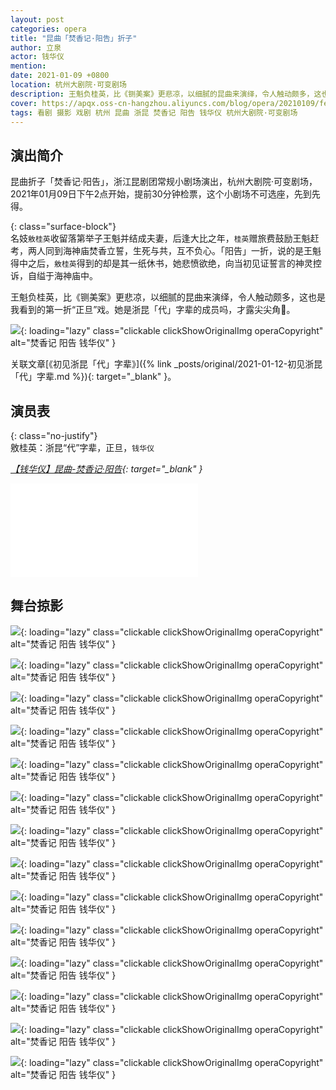 ```yaml
---
layout: post
categories: opera
title: "昆曲「焚香记·阳告」折子"
author: 立泉
actor: 钱华仪
mention: 
date: 2021-01-09 +0800
location: 杭州大剧院·可变剧场
description: 王魁负桂英，比《铡美案》更悲凉，以细腻的昆曲来演绎，令人触动颇多，这也是我看到的第一折“正旦”戏。她是浙昆「代」字辈的成员吗，才露尖尖角🦄️。
cover: https://apqx.oss-cn-hangzhou.aliyuncs.com/blog/opera/20210109/fenxiangji_yanggao/DSC02132_thumb.jpg
tags: 看剧 摄影 戏剧 杭州 昆曲 浙昆 焚香记 阳告 钱华仪 杭州大剧院·可变剧场
---
```


## 演出简介

昆曲折子「焚香记·阳告」，浙江昆剧团常规小剧场演出，杭州大剧院·可变剧场，2021年01月09日下午2点开始，提前30分钟检票，这个小剧场不可选座，先到先得。

{: class="surface-block"}  
名妓`敫桂英`收留落第举子王魁并结成夫妻，后逢大比之年，`桂英`赠旅费鼓励王魁赶考，两人同到海神庙焚香立誓，生死与共，互不负心。「阳告」一折，说的是王魁得中之后，`敫桂英`得到的却是其一纸休书，她悲愤欲绝，向当初见证誓言的神灵控诉，自缢于海神庙中。

王魁负桂英，比《铡美案》更悲凉，以细腻的昆曲来演绎，令人触动颇多，这也是我看到的第一折“正旦”戏。她是浙昆「代」字辈的成员吗，才露尖尖角🦄️。

![](https://apqx.oss-cn-hangzhou.aliyuncs.com/blog/opera/20210109/fenxiangji_yanggao/DSC02158_thumb.jpg){: loading="lazy" class="clickable clickShowOriginalImg operaCopyright" alt="焚香记 阳告 钱华仪" }

关联文章[《初见浙昆「代」字辈》]({% link _posts/original/2021-01-12-初见浙昆「代」字辈.md %}){: target="_blank" }。

## 演员表

{: class="no-justify"}   
敫桂英：浙昆“代”字辈，正旦，`钱华仪`

*[【钱华仪】昆曲-焚香记·阳告](https://www.bilibili.com/video/BV1Wi4y1c7HX){: target="_blank" }*

<div class="video-container">
<iframe loading="lazy" src="//player.bilibili.com/player.html?aid=543683890&bvid=BV1Wi4y1c7HX&cid=282400319&page=1&autoplay=0" scrolling="no" border="0" frameborder="no" framespacing="0" allowfullscreen="true"> </iframe>
</div>

## 舞台掠影

![](https://apqx.oss-cn-hangzhou.aliyuncs.com/blog/opera/20210109/fenxiangji_yanggao/DSC02132_thumb.jpg){: loading="lazy" class="clickable clickShowOriginalImg operaCopyright" alt="焚香记 阳告 钱华仪" }

![](https://apqx.oss-cn-hangzhou.aliyuncs.com/blog/opera/20210109/fenxiangji_yanggao/DSC02133_thumb.jpg){: loading="lazy" class="clickable clickShowOriginalImg operaCopyright" alt="焚香记 阳告 钱华仪" }

![](https://apqx.oss-cn-hangzhou.aliyuncs.com/blog/opera/20210109/fenxiangji_yanggao/DSC02134_thumb.jpg){: loading="lazy" class="clickable clickShowOriginalImg operaCopyright" alt="焚香记 阳告 钱华仪" }

![](https://apqx.oss-cn-hangzhou.aliyuncs.com/blog/opera/20210109/fenxiangji_yanggao/DSC02135_thumb.jpg){: loading="lazy" class="clickable clickShowOriginalImg operaCopyright" alt="焚香记 阳告 钱华仪" }

![](https://apqx.oss-cn-hangzhou.aliyuncs.com/blog/opera/20210109/fenxiangji_yanggao/DSC02136_thumb.jpg){: loading="lazy" class="clickable clickShowOriginalImg operaCopyright" alt="焚香记 阳告 钱华仪" }

![](https://apqx.oss-cn-hangzhou.aliyuncs.com/blog/opera/20210109/fenxiangji_yanggao/DSC02146_thumb.jpg){: loading="lazy" class="clickable clickShowOriginalImg operaCopyright" alt="焚香记 阳告 钱华仪" }

![](https://apqx.oss-cn-hangzhou.aliyuncs.com/blog/opera/20210109/fenxiangji_yanggao/DSC02147_thumb.jpg){: loading="lazy" class="clickable clickShowOriginalImg operaCopyright" alt="焚香记 阳告 钱华仪" }

![](https://apqx.oss-cn-hangzhou.aliyuncs.com/blog/opera/20210109/fenxiangji_yanggao/DSC02149_thumb.jpg){: loading="lazy" class="clickable clickShowOriginalImg operaCopyright" alt="焚香记 阳告 钱华仪" }

![](https://apqx.oss-cn-hangzhou.aliyuncs.com/blog/opera/20210109/fenxiangji_yanggao/DSC02150_thumb.jpg){: loading="lazy" class="clickable clickShowOriginalImg operaCopyright" alt="焚香记 阳告 钱华仪" }

![](https://apqx.oss-cn-hangzhou.aliyuncs.com/blog/opera/20210109/fenxiangji_yanggao/DSC02152_thumb.jpg){: loading="lazy" class="clickable clickShowOriginalImg operaCopyright" alt="焚香记 阳告 钱华仪" }

![](https://apqx.oss-cn-hangzhou.aliyuncs.com/blog/opera/20210109/fenxiangji_yanggao/DSC02158_thumb.jpg){: loading="lazy" class="clickable clickShowOriginalImg operaCopyright" alt="焚香记 阳告 钱华仪" }

![](https://apqx.oss-cn-hangzhou.aliyuncs.com/blog/opera/20210109/fenxiangji_yanggao/DSC02161_thumb.jpg){: loading="lazy" class="clickable clickShowOriginalImg operaCopyright" alt="焚香记 阳告 钱华仪" }

![](https://apqx.oss-cn-hangzhou.aliyuncs.com/blog/opera/20210109/fenxiangji_yanggao/DSC02162_thumb.jpg){: loading="lazy" class="clickable clickShowOriginalImg operaCopyright" alt="焚香记 阳告 钱华仪" }

![](https://apqx.oss-cn-hangzhou.aliyuncs.com/blog/opera/20210109/fenxiangji_yanggao/DSC02163_thumb.jpg){: loading="lazy" class="clickable clickShowOriginalImg operaCopyright" alt="焚香记 阳告 钱华仪" }
